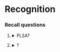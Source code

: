 # Recognition

### Recall questions

1. <details markdown=1><summary markdown="span"> PLSA? </summary>
    
    \


</details>


2. <details markdown=1><summary markdown="span"> ? </summary>
    
    \


</details>